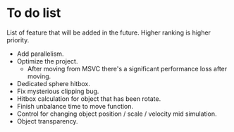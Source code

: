 # To do list
List of feature that will be added in the future. Higher ranking is higher priority.

- Add parallelism.
- Optimize the project.
    - After moving from MSVC there's a significant performance loss after moving.
- Dedicated sphere hitbox.
- Fix mysterious clipping bug.
- Hitbox calculation for object that has been rotate.
- Finish unbalance time to move function.
- Control for changing object position / scale / velocity mid simulation.
- Object transparency.